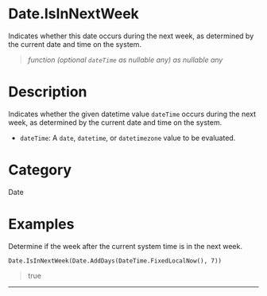 # Date.IsInNextWeek
Indicates whether this date occurs during the next week, as determined by the current date and time on the system.
> _function (optional <code>dateTime</code> as nullable any) as nullable any_

# Description 
Indicates whether the given datetime value <code>dateTime</code> occurs during the next week, as determined by the current date and time on the system.
      <ul>
      <li><code>dateTime</code>: A <code>date</code>, <code>datetime</code>, or <code>datetimezone</code> value to be evaluated.</li>
      </ul>
# Category 
Date
# Examples 
Determine if the week after the current system time is in the next week.
```
Date.IsInNextWeek(Date.AddDays(DateTime.FixedLocalNow(), 7))
```
> true
***
